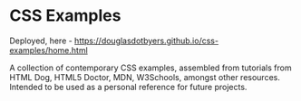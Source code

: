 # CSS Examples

Deployed, here - https://douglasdotbyers.github.io/css-examples/home.html

A collection of contemporary CSS examples, assembled from tutorials from HTML Dog, HTML5 Doctor, MDN, W3Schools, amongst other resources.  Intended to be used as a personal reference for future projects.
